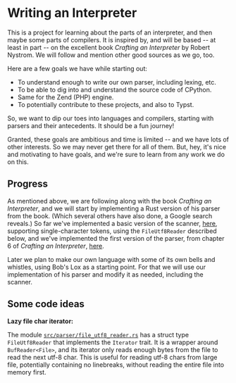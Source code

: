 # Writing an Interpreter

This is a project for learning about the parts of an interpreter,
and then maybe some parts of compilers. It is inspired by, and will be
based -- at least in part -- on the excellent book *Crafting an Interpreter*
by Robert Nystrom. We will follow and mention other good sources as
we go, too.

Here are a few goals we have while starting out:

+ To understand enough to write our own parser, including lexing, etc.
+ To be able to dig into and understand the source code of CPython.
+ Same for the Zend (PHP) engine.
+ To potentially contribute to these projects, and also to Typst.

So, we want to dip our toes into languages and compilers, starting with
parsers and their antecedents. It should be a fun journey!

Granted, these goals are ambitious and time is limited -- and we have
lots of other interests. So we may never get there for all of them. But,
hey, it's nice and motivating to have goals, and we're sure to learn from
any work we do on this.

## Progress

As mentioned above, we are following along with the book *Crafting an Interpreter*,
and we will start by implementing a Rust version of his parser from the book.
(Which several others have also done, a Google search reveals.)
So far we've implemented a basic version of the scanner,
[here](interpreter/src/parser/scanner.rs),
supporting single-character tokens, using the `FileUtf8Reader` described below,
and we've implemented the first version of the parser, from chapter 6 of
*Crafting an Interpreter*, [here](interpreter/src/parser/parser.rs).

Later we plan to make our own language with some of its own bells and
whistles, using Bob's Lox as a starting point. For that we will use our
implementation of his parser and modify it as needed,
including the scanner.

## Some code ideas

__Lazy file char iterator:__

The module [`src/parser/file_utf8_reader.rs`](interpreter/src/parser/file_utf8_reader.rs) has a
struct type `FileUtf8Reader` that implements the `Iterator` trait. It is a
wrapper around `BufReader<File>`, and its iterator only reads enough bytes
from the file to read the next utf-8 char. This is useful for reading utf-8
chars from large file, potentially containing no linebreaks, without reading
the entire file into memory first.
